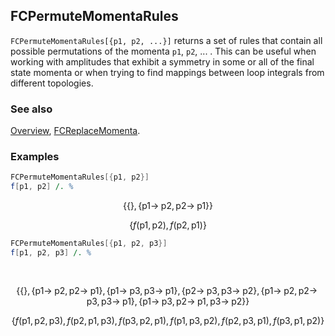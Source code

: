 ## FCPermuteMomentaRules

`FCPermuteMomentaRules[{p1, p2, ...}]` returns a set of rules that contain all possible permutations of the momenta `p1`, `p2`, ... . This can be useful when working with amplitudes that exhibit a symmetry in some or all of the final state momenta or when trying to find mappings between loop integrals from different topologies.

### See also

[Overview](Extra/FeynCalc.md), [FCReplaceMomenta](FCReplaceMomenta.md).

### Examples

```mathematica
FCPermuteMomentaRules[{p1, p2}]
f[p1, p2] /. %
```

$$\{\{\},\{\text{p1}\to \;\text{p2},\text{p2}\to \;\text{p1}\}\}$$

$$\{f(\text{p1},\text{p2}),f(\text{p2},\text{p1})\}$$

```mathematica
FCPermuteMomentaRules[{p1, p2, p3}]
f[p1, p2, p3] /. % 
  
 

```

$$\{\{\},\{\text{p1}\to \;\text{p2},\text{p2}\to \;\text{p1}\},\{\text{p1}\to \;\text{p3},\text{p3}\to \;\text{p1}\},\{\text{p2}\to \;\text{p3},\text{p3}\to \;\text{p2}\},\{\text{p1}\to \;\text{p2},\text{p2}\to \;\text{p3},\text{p3}\to \;\text{p1}\},\{\text{p1}\to \;\text{p3},\text{p2}\to \;\text{p1},\text{p3}\to \;\text{p2}\}\}$$

$$\{f(\text{p1},\text{p2},\text{p3}),f(\text{p2},\text{p1},\text{p3}),f(\text{p3},\text{p2},\text{p1}),f(\text{p1},\text{p3},\text{p2}),f(\text{p2},\text{p3},\text{p1}),f(\text{p3},\text{p1},\text{p2})\}$$
